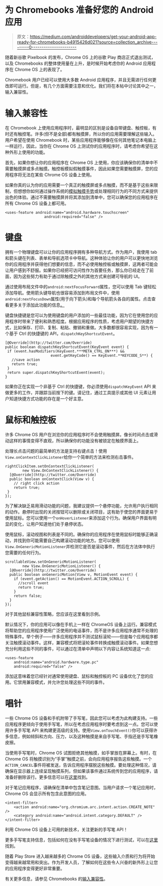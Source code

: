 # 为 Chromebooks 准备好您的 Android 应用

> 原文：<https://medium.com/androiddevelopers/get-your-android-app-ready-for-chromebooks-b4915426d021?source=collection_archive---------0----------------------->

随着新谷歌 Pixelbook 的发布，Chrome OS 上的谷歌 Play 商店正式退出测试，以及 Chromebooks 的整体使用量在上升，是时候开始考虑你的 Android 应用程序在 Chrome OS 上的表现了。

Chromebook 用户已经可以使用大多数 Android 应用程序，并且无需进行任何更改即可运行。但是，有几个方面需要注意和优化。我们将在本帖中讨论其中之一，输入兼容性。

# 输入兼容性

在 Chromebook 上使用应用程序时，最明显的区别是设备自带键盘、触控板，有时还有触控笔。许多(但不是全部)都有触摸屏，所以你的应用需要理解这些输入。用户希望在使用 Chromebook 时，某些应用程序能够像在任何其他笔记本电脑上一样运行，因此，当你在 Chrome OS 上测试你的应用程序时，请考虑你希望在这种外形上使用的功能。

首先，如果你想让你的应用程序在 Chrome OS 上使用，你应该确保你的清单中不需要触摸屏或多点触摸。触控板模拟假触摸事件，因此如果您需要触摸屏，您的应用程序将无法在某些 Chrome OS 设备上使用。

如果你真的认为你的应用需要一个真正的触摸屏或多点触摸，而不是基于这些来限制，但想想你如何通过操作系统的[模拟触摸手势](https://developer.android.com/guide/topics/manifest/uses-feature-element.html#touchscreen-hw-features)或处理相同行为的不同方式来提供出色的体验。通过不需要触摸屏并将其添加到清单中，您可以确保您的应用程序在所有 Chrome OS 设备上都可用。

```
<uses-feature android:name="android.hardware.touchscreen"
                  android:required="false" />
```

# 键盘

拥有一个物理键盘可以让你的应用程序拥有多种导航方式。作为用户，我使用 tab 和箭头键在列表、表单和导航选项卡中导航。这种体验让你的用户可以更快地浏览你的应用程序并获得他们想要的信息，而不必使用触控板或触摸屏，这两者可能会让用户感到不舒服。如果你已经把可访问性作为首要任务，那么你已经走在了前面，因为这些努力有助于通过除触摸之外的其他方式来创建可导航的 UI。

通过使用布局文件中的`android:nextFocusForward`属性，您可以使用 Tab 键轻松添加导航。使用箭头键导航也很容易添加到布局文件中，使用`android:nextFocusDown`属性(用于向下箭头)和每个导航箭头各自的属性。点击查看更多关于添加此功能的信息[。](https://developer.android.com/training/keyboard-input/navigation.html)

键盘快捷键是您可以为使用键盘的用户添加的一些最佳功能，因为它在使用您的应用程序时带来了便利和熟悉程度。根据应用程序的性质，考虑用户期望的快捷方式，比如保存、打印、复制、粘贴、撤销和重做。大多数都很容易实现，因为有一个基于 Ctrl 的快捷键的 API，`dispatchKeyShortcutEvent`。

```
[@Override](http://twitter.com/Override)
public boolean dispatchKeyShortcutEvent(KeyEvent event) {
 if (event.hasModifiers(KeyEvent.***META_CTRL_ON***) &&
                     event.getKeyCode() == KeyEvent.**KEYCODE_S**) {
   //save action
   return true;
 }
 return super.dispatchKeyShortcutEvent(event);
}
```

如果你正在实现一个非基于 Ctrl 的快捷键，你必须使用`dispatchKeyEvent` API 来做更多的工作，并跟踪当前按下的键。请记住，通过工具提示或其他 UI 元素让用户知道快捷方式功能的存在是一个好主意。

# 鼠标和触控板

许多 Chrome OS 用户在浏览你的应用程序时不会使用触摸屏。像长时间点击或滑动这样的事情变得不直观，所以确保你的功能没有被锁定在触摸界面上。

处理长点击问题的最简单的方法是支持右键点击！使用`View.onContextClickListener`给你一个简单的方法来检测右击事件。

```
rightClickItem.setOnContextClickListener(
        new View.OnContextClickListener() {
  [@Override](http://twitter.com/Override)
  public boolean onContextClick(View v) {
    // right click action
    return true;
 }
});
```

为了解决缺乏易用滑动功能的问题，我建议提供一个悬停功能，允许用户执行相同的动作。悬停时出现的关闭按钮可以删除或关闭项目，这有助于使您的界面更易于使用鼠标。您可以使用一个`onHoverListener`来添加这个行为。确保用户界面有明显的变化，让用户知道他们处于悬停状态。

使用鼠标，滚动视图和列表是不同的。确保你的应用程序在使用鼠标时能够正确滚动，并找到你可能需要自己构建滚动功能的地方。您可以使用`View.OnGenericMotionListener`并检测它是否是滚动事件，然后在方法体中执行您需要的任何行为。

```
scrollableView.setOnGenericMotionListener(
        new View.OnGenericMotionListener() {
  [@Override](http://twitter.com/Override)
  public boolean onGenericMotion(View v, MotionEvent event) {
    if (event.getAction() == MotionEvent.ACTION_SCROLL) {
      //scroll event
      return true;
    }
    return false;
  }
});
```

对于其他鼠标兼容性策略，您应该在这里看到示例。

默认情况下，你的应用可以像在手机上一样在 ChromeOS 设备上运行。兼容模式将帮助您的应用程序使用广泛使用的电话事件，而不是许多应用程序通常不处理的特殊事件。举个例子——许多应用程序并不测试鼠标滚轮——但是每个应用程序都关注触摸滚动事件。这样，兼容模式将把滚轮事件转换成触摸滚动事件。如果您想充分利用这些不同的事件，可以通过在清单中声明以下内容让系统知道这一点:

```
<uses-feature
    android:name="android.hardware.type.pc"
    android:required="false" />
```

添加这意味着您已经针对通常使用键盘、鼠标和触控板的 PC 设备优化了您的应用。它禁用兼容模式，并允许您处理这些不同的事件。

# 唱针

一些 Chrome OS 设备和手机附带了手写笔，因此您可以考虑为此构建支持。一些应用程序更倾向于使用手写笔，所以在考虑应用程序时要考虑到这一点。您可以使用许多手写笔 API 来构建更高级的支持。使用`View.onTouchEvent()`你可以获得许多信息，例如倾斜和方向、压力，以及这种触摸是来自手写笔、手指还是手写笔橡皮擦。

当使用手写笔时，Chrome OS 试图拒绝其他触摸，如手掌放在屏幕上。有时，在 Chrome OS 将触摸识别为“手掌”触摸之前，会向应用程序报告这些触摸。一个`ACTION_CANCEL`事件将被发送，告诉应用程序摆脱这些触摸。要处理这种情况，请确保在显示器上连续呈现触摸系列，但如果该事件通过系统传到您的应用程序，请准备好删除该行。更多信息可以在[这里](https://developer.android.com/topic/arc/input-compatibility.html#palm_rejection)找到。

对于笔记应用程序，请确保在清单中包含笔记意图。当用户请求一个笔记应用时，Chrome OS 会显示所有包含此意图的应用。

```
<intent-filter>
    <action android:name="org.chromium.arc.intent.action.CREATE_NOTE" />
    <category android:name="android.intent.category.DEFAULT" />
</intent-filter>
```

利用 Chrome OS 设备上可用的新技术，关注更新的手写笔 API！

更多手写笔支持信息，包括如何在没有手写笔设备的情况下进行测试，可以在[这里](https://developer.android.com/topic/arc/input-compatibility.html#stylus)找到。

随着 Play Store 进入越来越多的 Chrome OS 设备，这些输入介质和行为将开始变得越来越常用和突出。作为开发人员，了解如何在这些令人兴奋的新外形上让您的应用程序变得更好非常重要。

有关更多信息，请参见 Chromebooks 的[输入兼容性](https://developer.android.com/topic/arc/input-compatibility.html)。
